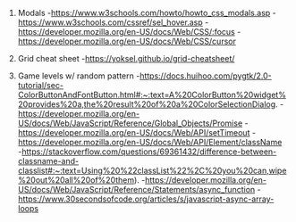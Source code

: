 1. Modals
-https://www.w3schools.com/howto/howto_css_modals.asp
-https://www.w3schools.com/cssref/sel_hover.asp
-https://developer.mozilla.org/en-US/docs/Web/CSS/:focus
-https://developer.mozilla.org/en-US/docs/Web/CSS/cursor

2. Grid cheat sheet
-https://yoksel.github.io/grid-cheatsheet/

3. Game levels w/ random pattern
-https://docs.huihoo.com/pygtk/2.0-tutorial/sec-ColorButtonAndFontButton.html#:~:text=A%20ColorButton%20widget%20provides%20a,the%20result%20of%20a%20ColorSelectionDialog.
-https://developer.mozilla.org/en-US/docs/Web/JavaScript/Reference/Global_Objects/Promise
-https://developer.mozilla.org/en-US/docs/Web/API/setTimeout
-https://developer.mozilla.org/en-US/docs/Web/API/Element/className
-https://stackoverflow.com/questions/69361432/difference-between-classname-and-classlist#:~:text=Using%20%22classList%22%2C%20you%20can,wipe%20out%20all%20of%20them).
-https://developer.mozilla.org/en-US/docs/Web/JavaScript/Reference/Statements/async_function
-https://www.30secondsofcode.org/articles/s/javascript-async-array-loops
